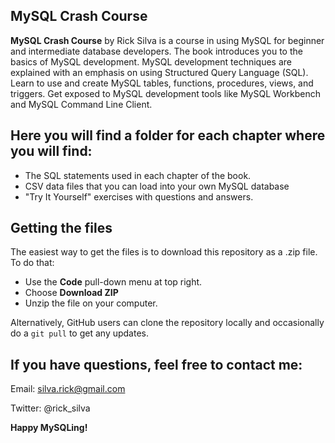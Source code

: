 ## MySQL Crash Course

**MySQL Crash Course** by Rick Silva is a course in using MySQL for beginner and intermediate database developers. The book introduces you to the basics of MySQL development. MySQL development techniques are explained with an emphasis on using Structured Query Language (SQL).  Learn to use and create MySQL tables, functions, procedures, views, and triggers.  Get exposed to MySQL development tools like MySQL Workbench and MySQL Command Line Client.

## Here you will find a folder for each chapter where you will find:
* The SQL statements used in each chapter of the book.
* CSV data files that you can load into your own MySQL database
* "Try It Yourself" exercises with questions and answers.

## Getting the files

The easiest way to get the files is to download this repository as a .zip file. To do that:

* Use the **Code** pull-down menu at top right.
* Choose **Download ZIP**
* Unzip the file on your computer.

Alternatively, GitHub users can clone the repository locally and occasionally do a `git pull` to get any updates.

## If you have questions, feel free to contact me:

Email: silva.rick@gmail.com

Twitter: @rick_silva


**Happy MySQLing!**
